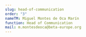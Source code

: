 ```yaml
---
slug: head-of-communication
order: "3"
nameTM: Miguel Montes de Oca Marín
function: Head of Communication
mail: m.montesdeoca@beta-europe.org
---
```

